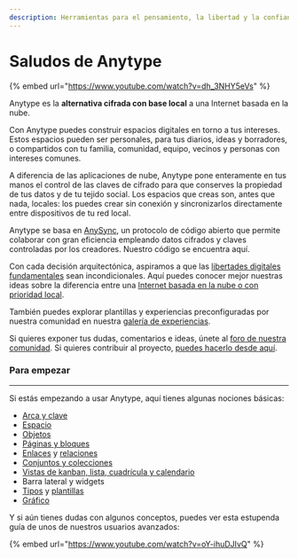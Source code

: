 ```yaml
---
description: Herramientas para el pensamiento, la libertad y la confianza
---
```


# Saludos de Anytype

{% embed url="https://www.youtube.com/watch?v=dh_3NHY5eVs" %}

Anytype es la **alternativa cifrada con base local** a una Internet basada en la nube.&#x20;

Con Anytype puedes construir espacios digitales en torno a tus intereses. Estos espacios pueden ser personales, para tus diarios, ideas y borradores, o compartidos con tu familia, comunidad, equipo, vecinos y personas con intereses comunes.

A diferencia de las aplicaciones de nube, Anytype pone enteramente en tus manos el control de las claves de cifrado para que conserves la propiedad de tus datos y de tu tejido social. Los espacios que creas son, antes que nada, locales: los puedes crear sin conexión y sincronizarlos directamente entre dispositivos de tu red local.&#x20;

Anytype se basa en [AnySync](https://tech.anytype.io/any-sync/overview), un protocolo de código abierto que permite colaborar con gran eficiencia empleando datos cifrados y claves controladas por los creadores. Nuestro código se encuentra aquí.

Con cada decisión arquitectónica, aspiramos a que las [libertades digitales fundamentales](https://youtu.be/6Hyr881Xi8A?si=tVftb8x9V5koMt0U) sean incondicionales. Aquí puedes conocer mejor nuestras ideas sobre la diferencia entre una [Internet basada en la nube o con prioridad local](https://blog.anytype.io/from-cloud-to-local-first/).

También puedes explorar plantillas y experiencias preconfiguradas por nuestra comunidad en nuestra [galería de experiencias](https://gallery.any.coop).&#x20;

Si quieres exponer tus dudas, comentarios e ideas, únete al [foro de nuestra comunidad](https://community.anytype.io). Si quieres contribuir al proyecto, [puedes hacerlo desde aquí](https://github.com/orgs/anyproto/discussions).

### Para empezar

***

Si estás empezando a usar Anytype, aquí tienes algunas nociones básicas:

* [Arca y clave](basics/vault-and-key.md)
* [Espacio](basics/space/)
* [Objetos](basics/object-editor/)
* [Páginas y bloques](basics/object-editor/blocks.md)
* [Enlaces](anytype-basics/object-editor/linking-objects.md) y [relaciones](basics/relations/)
* [Conjuntos y colecciones](basics/sets-and-collections/)
* [Vistas de kanban, lista, cuadrícula y calendario](basics/sets-and-collections/views.md)
* Barra lateral y widgets
* [Tipos](basics/types/) y [plantillas](basics/types/templates.md)
* [Gráfico](basics/graph.md)

Y si aún tienes dudas con algunos conceptos, puedes ver esta estupenda guía de unos de nuestros usuarios avanzados:

{% embed url="https://www.youtube.com/watch?v=oY-ihuDJIvQ" %}
